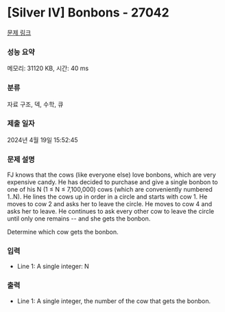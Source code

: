 # [Silver IV] Bonbons - 27042 

[문제 링크](https://www.acmicpc.net/problem/27042) 

### 성능 요약

메모리: 31120 KB, 시간: 40 ms

### 분류

자료 구조, 덱, 수학, 큐

### 제출 일자

2024년 4월 19일 15:52:45

### 문제 설명

<p>FJ knows that the cows (like everyone else) love bonbons, which are very expensive candy. He has decided to purchase and give a single bonbon to one of his N (1 ≤ N ≤ 7,100,000) cows (which are conveniently numbered 1..N).  He lines the cows up in order in a circle and starts with cow 1.  He moves to cow 2 and asks her to leave the circle.  He moves to cow 4 and asks her to leave. He continues to ask every other cow to leave the circle until only one remains -- and she gets the bonbon.</p>

<p>Determine which cow gets the bonbon.</p>

### 입력 

 <ul>
	<li>Line 1: A single integer: N</li>
</ul>

### 출력 

 <ul>
	<li>Line 1: A single integer, the number of the cow that gets the bonbon.</li>
</ul>

